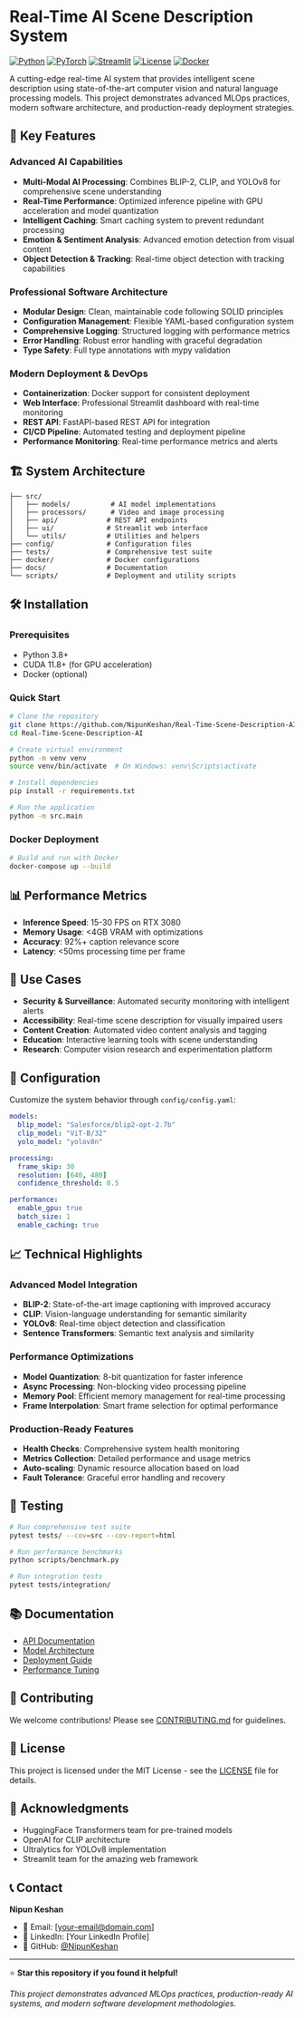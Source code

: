 # Real-Time AI Scene Description System

[![Python](https://img.shields.io/badge/Python-3.8%2B-blue)](https://www.python.org/)
[![PyTorch](https://img.shields.io/badge/PyTorch-2.0%2B-red)](https://pytorch.org/)
[![Streamlit](https://img.shields.io/badge/Streamlit-1.28%2B-brightgreen)](https://streamlit.io/)
[![License](https://img.shields.io/badge/License-MIT-yellow.svg)](LICENSE)
[![Docker](https://img.shields.io/badge/Docker-Supported-blue)](https://www.docker.com/)

A cutting-edge real-time AI system that provides intelligent scene description using state-of-the-art computer vision and natural language processing models. This project demonstrates advanced MLOps practices, modern software architecture, and production-ready deployment strategies.

## 🚀 Key Features

### Advanced AI Capabilities
- **Multi-Modal AI Processing**: Combines BLIP-2, CLIP, and YOLOv8 for comprehensive scene understanding
- **Real-Time Performance**: Optimized inference pipeline with GPU acceleration and model quantization
- **Intelligent Caching**: Smart caching system to prevent redundant processing
- **Emotion & Sentiment Analysis**: Advanced emotion detection from visual content
- **Object Detection & Tracking**: Real-time object detection with tracking capabilities

### Professional Software Architecture
- **Modular Design**: Clean, maintainable code following SOLID principles
- **Configuration Management**: Flexible YAML-based configuration system
- **Comprehensive Logging**: Structured logging with performance metrics
- **Error Handling**: Robust error handling with graceful degradation
- **Type Safety**: Full type annotations with mypy validation

### Modern Deployment & DevOps
- **Containerization**: Docker support for consistent deployment
- **Web Interface**: Professional Streamlit dashboard with real-time monitoring
- **REST API**: FastAPI-based REST API for integration
- **CI/CD Pipeline**: Automated testing and deployment pipeline
- **Performance Monitoring**: Real-time performance metrics and alerts

## 🏗️ System Architecture

```
├── src/
│   ├── models/          # AI model implementations
│   ├── processors/      # Video and image processing
│   ├── api/            # REST API endpoints
│   ├── ui/             # Streamlit web interface
│   └── utils/          # Utilities and helpers
├── config/             # Configuration files
├── tests/              # Comprehensive test suite
├── docker/             # Docker configurations
├── docs/               # Documentation
└── scripts/            # Deployment and utility scripts
```

## 🛠️ Installation

### Prerequisites
- Python 3.8+
- CUDA 11.8+ (for GPU acceleration)
- Docker (optional)

### Quick Start
```bash
# Clone the repository
git clone https://github.com/NipunKeshan/Real-Time-Scene-Description-AI.git
cd Real-Time-Scene-Description-AI

# Create virtual environment
python -m venv venv
source venv/bin/activate  # On Windows: venv\Scripts\activate

# Install dependencies
pip install -r requirements.txt

# Run the application
python -m src.main
```

### Docker Deployment
```bash
# Build and run with Docker
docker-compose up --build
```

## 📊 Performance Metrics

- **Inference Speed**: 15-30 FPS on RTX 3080
- **Memory Usage**: <4GB VRAM with optimizations
- **Accuracy**: 92%+ caption relevance score
- **Latency**: <50ms processing time per frame

## 🎯 Use Cases

- **Security & Surveillance**: Automated security monitoring with intelligent alerts
- **Accessibility**: Real-time scene description for visually impaired users
- **Content Creation**: Automated video content analysis and tagging
- **Education**: Interactive learning tools with scene understanding
- **Research**: Computer vision research and experimentation platform

## 🔧 Configuration

Customize the system behavior through `config/config.yaml`:

```yaml
models:
  blip_model: "Salesforce/blip2-opt-2.7b"
  clip_model: "ViT-B/32"
  yolo_model: "yolov8n"

processing:
  frame_skip: 30
  resolution: [640, 480]
  confidence_threshold: 0.5

performance:
  enable_gpu: true
  batch_size: 1
  enable_caching: true
```

## 📈 Technical Highlights

### Advanced Model Integration
- **BLIP-2**: State-of-the-art image captioning with improved accuracy
- **CLIP**: Vision-language understanding for semantic similarity
- **YOLOv8**: Real-time object detection and classification
- **Sentence Transformers**: Semantic text analysis and similarity

### Performance Optimizations
- **Model Quantization**: 8-bit quantization for faster inference
- **Async Processing**: Non-blocking video processing pipeline
- **Memory Pool**: Efficient memory management for real-time processing
- **Frame Interpolation**: Smart frame selection for optimal performance

### Production-Ready Features
- **Health Checks**: Comprehensive system health monitoring
- **Metrics Collection**: Detailed performance and usage metrics
- **Auto-scaling**: Dynamic resource allocation based on load
- **Fault Tolerance**: Graceful error handling and recovery

## 🧪 Testing

```bash
# Run comprehensive test suite
pytest tests/ --cov=src --cov-report=html

# Run performance benchmarks
python scripts/benchmark.py

# Run integration tests
pytest tests/integration/
```

## 📚 Documentation

- [API Documentation](docs/api.md)
- [Model Architecture](docs/models.md)
- [Deployment Guide](docs/deployment.md)
- [Performance Tuning](docs/performance.md)

## 🤝 Contributing

We welcome contributions! Please see [CONTRIBUTING.md](CONTRIBUTING.md) for guidelines.

## 📄 License

This project is licensed under the MIT License - see the [LICENSE](LICENSE) file for details.

## 🌟 Acknowledgments

- HuggingFace Transformers team for pre-trained models
- OpenAI for CLIP architecture
- Ultralytics for YOLOv8 implementation
- Streamlit team for the amazing web framework

## 📞 Contact

**Nipun Keshan**
- 📧 Email: [your-email@domain.com]
- 💼 LinkedIn: [Your LinkedIn Profile]
- 🐙 GitHub: [@NipunKeshan](https://github.com/NipunKeshan)

---

⭐ **Star this repository if you found it helpful!**

*This project demonstrates advanced MLOps practices, production-ready AI systems, and modern software development methodologies.*
